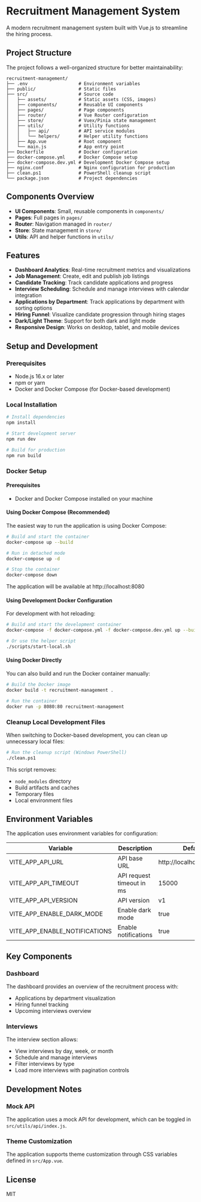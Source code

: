 # Recruitment Management System

A modern recruitment management system built with Vue.js to streamline the hiring process.

## Project Structure

The project follows a well-organized structure for better maintainability:

```
recruitment-management/
├── .env                   # Environment variables
├── public/                # Static files
├── src/                   # Source code
│   ├── assets/            # Static assets (CSS, images)
│   ├── components/        # Reusable UI components
│   ├── pages/             # Page components
│   ├── router/            # Vue Router configuration
│   ├── store/             # Vuex/Pinia state management
│   ├── utils/             # Utility functions
│   │   ├── api/           # API service modules
│   │   └── helpers/       # Helper utility functions
│   ├── App.vue            # Root component
│   └── main.js            # App entry point
├── Dockerfile             # Docker configuration
├── docker-compose.yml     # Docker Compose setup
├── docker-compose.dev.yml # Development Docker Compose setup
├── nginx.conf             # Nginx configuration for production
├── clean.ps1              # PowerShell cleanup script 
└── package.json           # Project dependencies
```

## Components Overview

- **UI Components**: Small, reusable components in `components/` 
- **Pages**: Full pages in `pages/`
- **Router**: Navigation managed in `router/`
- **Store**: State management in `store/`
- **Utils**: API and helper functions in `utils/`

## Features

- **Dashboard Analytics**: Real-time recruitment metrics and visualizations
- **Job Management**: Create, edit and publish job listings
- **Candidate Tracking**: Track candidate applications and progress
- **Interview Scheduling**: Schedule and manage interviews with calendar integration
- **Applications by Department**: Track applications by department with sorting options
- **Hiring Funnel**: Visualize candidate progression through hiring stages
- **Dark/Light Theme**: Support for both dark and light mode
- **Responsive Design**: Works on desktop, tablet, and mobile devices

## Setup and Development

### Prerequisites

- Node.js 16.x or later
- npm or yarn
- Docker and Docker Compose (for Docker-based development)

### Local Installation

```bash
# Install dependencies
npm install

# Start development server
npm run dev

# Build for production
npm run build
```

### Docker Setup

#### Prerequisites
- Docker and Docker Compose installed on your machine

#### Using Docker Compose (Recommended)

The easiest way to run the application is using Docker Compose:

```bash
# Build and start the container
docker-compose up --build

# Run in detached mode
docker-compose up -d

# Stop the container
docker-compose down
```

The application will be available at http://localhost:8080

#### Using Development Docker Configuration

For development with hot reloading:

```bash
# Build and start the development container
docker-compose -f docker-compose.yml -f docker-compose.dev.yml up --build

# Or use the helper script
./scripts/start-local.sh
```

#### Using Docker Directly

You can also build and run the Docker container manually:

```bash
# Build the Docker image
docker build -t recruitment-management .

# Run the container
docker run -p 8080:80 recruitment-management
```

### Cleanup Local Development Files

When switching to Docker-based development, you can clean up unnecessary local files:

```bash
# Run the cleanup script (Windows PowerShell)
./clean.ps1
```

This script removes:
- `node_modules` directory
- Build artifacts and caches
- Temporary files
- Local environment files

## Environment Variables

The application uses environment variables for configuration:

| Variable | Description | Default |
|----------|-------------|---------|
| VITE_APP_API_URL | API base URL | http://localhost:3000/api |
| VITE_APP_API_TIMEOUT | API request timeout in ms | 15000 |
| VITE_APP_API_VERSION | API version | v1 |
| VITE_APP_ENABLE_DARK_MODE | Enable dark mode | true |
| VITE_APP_ENABLE_NOTIFICATIONS | Enable notifications | true |

## Key Components

### Dashboard
The dashboard provides an overview of the recruitment process with:
- Applications by department visualization
- Hiring funnel tracking
- Upcoming interviews overview

### Interviews
The interview section allows:
- View interviews by day, week, or month
- Schedule and manage interviews
- Filter interviews by type
- Load more interviews with pagination controls

## Development Notes

### Mock API
The application uses a mock API for development, which can be toggled in `src/utils/api/index.js`.

### Theme Customization
The application supports theme customization through CSS variables defined in `src/App.vue`.

## License

MIT 